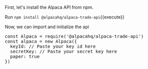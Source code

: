 First, let's install the Alpaca API from npm.

Run `npm install @alpacahq/alpaca-trade-api`{{execute}}

Now, we can import and initialize the api

<pre class="file" data-filename="app.js" data-target="replace">
const Alpaca = require('@alpacahq/alpaca-trade-api')
const alpaca = new Alpaca({
  keyId: // Paste your key id here
  secretKey: // Paste your secret key here
  paper: true
})
</pre>
